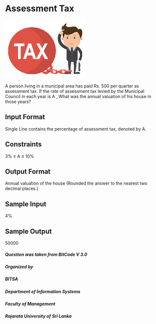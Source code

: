 # Assessment Tax
![](img.png)
  
A person living in a municipal area has paid Rs. 500 per quarter as assessment tax. If the rate of assessment tax levied by the Municipal Council in each year is A , What was the annual valuation of his house in those years?
  
## Input Format
Single Line contains the percentage of assessment tax, denoted by A.
  
## Constraints
3% ≤ A ≤ 10%
  
## Output Format
Annual valuation of the house (Rounded the answer to the nearest two decimal places.)
  
## Sample Input 
4%
  
## Sample Output 
50000

##### Question was taken from BitCode V 3.0
##### Organized by
##### BITSA
##### Department of Information Systems
##### Faculty of Management
##### Rajarata University of Sri Lanka
